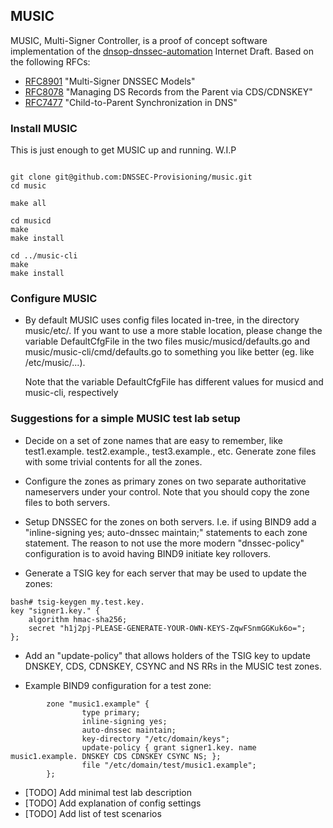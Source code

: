 ## MUSIC

MUSIC, Multi-Signer Controller, is a proof of concept software implementation of the 
[dnsop-dnssec-automation](https://datatracker.ietf.org/doc/draft-ietf-dnsop-dnssec-automation/) 
Internet Draft. Based on the following RFCs:

* [RFC8901](https://datatracker.ietf.org/doc/rfc8901/) "Multi-Signer DNSSEC Models"
* [RFC8078](https://datatracker.ietf.org/doc/rfc8078/) "Managing DS Records from the Parent
  via CDS/CDNSKEY"
* [RFC7477](https://datatracker.ietf.org/doc/rfc7477/) "Child-to-Parent Synchronization in
  DNS"

### Install MUSIC 
This is just enough to get MUSIC up and running.
W.I.P
```

git clone git@github.com:DNSSEC-Provisioning/music.git
cd music

make all

cd musicd
make
make install

cd ../music-cli 
make
make install

```

### Configure MUSIC

* By default MUSIC uses config files located in-tree, in the directory
  music/etc/. If you want to use a more stable location, please change
  the variable DefaultCfgFile in the two files music/musicd/defaults.go
  and music/music-cli/cmd/defaults.go to something you like better
  (eg. like /etc/music/...).

  Note that the variable DefaultCfgFile has different values for musicd
  and music-cli, respectively

### Suggestions for a simple MUSIC test lab setup

* Decide on a set of zone names that are easy to remember, like
  test1.example. test2.example., test3.example., etc. Generate
  zone files with some trivial contents for all the zones.

* Configure the zones as primary zones on two separate authoritative
  nameservers under your control. Note that you should copy the zone
  files to both servers.

* Setup DNSSEC for the zones on both servers. I.e. if using BIND9 add
  a "inline-signing yes; auto-dnssec maintain;" statements to each
   zone statement. The reason to not use the more modern "dnssec-policy"
   configuration is to avoid having BIND9 initiate key rollovers.

* Generate a TSIG key for each server that may be used to update the zones:
```
bash# tsig-keygen my.test.key.
key "signer1.key." {
	algorithm hmac-sha256;
	secret "h1j2pj-PLEASE-GENERATE-YOUR-OWN-KEYS-ZqwFSnmGGKuk6o=";
};
``` 

* Add an "update-policy" that allows holders of the TSIG key to update
  DNSKEY, CDS, CDNSKEY, CSYNC and NS RRs in the MUSIC test zones.

* Example BIND9 configuration for a test zone:
```
        zone "music1.example" {
                type primary;
                inline-signing yes;
                auto-dnssec maintain;
                key-directory "/etc/domain/keys";
                update-policy { grant signer1.key. name music1.example. DNSKEY CDS CDNSKEY CSYNC NS; };
                file "/etc/domain/test/music1.example";
        };
```

* [TODO] Add minimal test lab description
* [TODO] Add explanation of config settings
* [TODO] Add list of test scenarios

